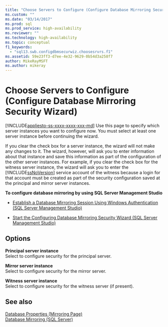 ```yaml
---
title: "Choose Servers to Configure (Configure Database Mirroring Security Wizard) | Microsoft Docs"
ms.custom: ""
ms.date: "03/14/2017"
ms.prod: sql
ms.prod_service: high-availability
ms.reviewer: ""
ms.technology: high-availability
ms.topic: conceptual
f1_keywords: 
  - "sql13.swb.configdbmsecurwiz.choosesrvrs.f1"
ms.assetid: 59e23ff3-d7ee-4e32-9629-0b54d3a258f7
author: MikeRayMSFT
ms.author: mikeray
---
```

# Choose Servers to Configure (Configure Database Mirroring Security Wizard)
[!INCLUDE[appliesto-ss-xxxx-xxxx-xxx-md](../../includes/appliesto-ss-xxxx-xxxx-xxx-md.md)]
  Use this page to specify which server instances you want to configure now. You must select at least one server instance before continuing the wizard.  
  
 If you clear the check box for a server instance, the wizard will not make any changes to it. The wizard, however, will ask you to enter information about that instance and save this information as part of the configuration of the other server instances. For example, if you clear the check box for the witness server instance, the wizard will ask you to enter the [!INCLUDE[ssNoVersion](../../includes/ssnoversion-md.md)] service account of the witness because a login for that account must be created as part of the security configuration saved at the principal and mirror server instances.  
  
 **To configure database mirroring by using SQL Server Management Studio**  
  
-   [Establish a Database Mirroring Session Using Windows Authentication &#40;SQL Server Management Studio&#41;](../../database-engine/database-mirroring/establish-database-mirroring-session-windows-authentication.md)  
  
-   [Start the Configuring Database Mirroring Security Wizard &#40;SQL Server Management Studio&#41;](../../database-engine/database-mirroring/start-the-configuring-database-mirroring-security-wizard.md)  
  
## Options  
 **Principal server instance**  
 Select to configure security for the principal server.  
  
 **Mirror server instance**  
 Select to configure security for the mirror server.  
  
 **Witness server instance**  
 Select to configure security for the witness server (if present).  
  
## See also  
 [Database Properties &#40;Mirroring Page&#41;](../../relational-databases/databases/database-properties-mirroring-page.md)   
 [Database Mirroring &#40;SQL Server&#41;](../../database-engine/database-mirroring/database-mirroring-sql-server.md)  
  
  
